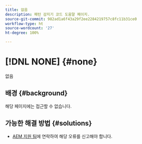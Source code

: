 ```yaml
---
title: 없음
description: 패턴 감지기 코드 도움말 페이지.
source-git-commit: 982ad1a6f43a29f2ee2284219757c8fc11b31ce0
workflow-type: ht
source-wordcount: '27'
ht-degree: 100%

---
```



# [!DNL NONE] {#none}

없음

## 배경 {#background}

해당 페이지에는 접근할 수 없습니다.

## 가능한 해결 방법 {#solutions}

* [AEM 지원 팀](https://helpx.adobe.com/kr/enterprise/using/support-for-experience-cloud.html)에 연락하여 해당 오류를 신고해야 합니다.
